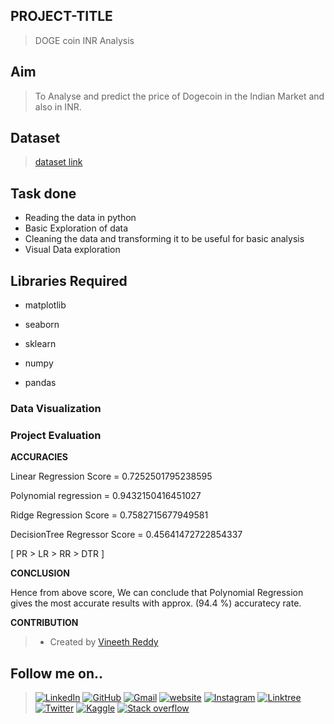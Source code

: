 ## PROJECT-TITLE ##
    
> DOGE coin INR Analysis


## Aim

>To Analyse and predict the price of Dogecoin in the Indian Market and also in INR.


## Dataset

>[dataset link](https://www.kaggle.com/meetnagadia/dogecoin-inr-dataset-20172020)


## Task done

* Reading the data in python
* Basic Exploration of data
* Cleaning the data and transforming it to be useful for basic analysis 
* Visual Data exploration

## Libraries Required

* matplotlib

* seaborn

* sklearn

* numpy

* pandas


### Data Visualization


### Project Evaluation

**ACCURACIES**

Linear Regression Score =  0.7252501795238595

Polynomial regression = 0.9432150416451027

Ridge Regression Score = 0.7582715677949581

DecisionTree Regressor Score = 0.45641472722854337

[ PR > LR > RR > DTR ]

**CONCLUSION**

Hence from above score,
We can conclude that Polynomial Regression gives the most accurate results with approx. (94.4 %) accuratecy rate.


**CONTRIBUTION**

>- Created by [Vineeth Reddy](https://linktr.ee/vineethreddy1997)

## Follow me on..
>[![LinkedIn](https://img.shields.io/badge/linkedin-%230077B5.svg?style=for-the-badge&logo=linkedin&logoColor=white)](https://www.linkedin.com/in/vineethreddy1997/)
[![GitHub](https://img.shields.io/badge/github-%23121011.svg?style=for-the-badge&logo=github&logoColor=white)](https://github.com/VineethReddy1997)
[![Gmail](https://img.shields.io/badge/Gmail-D14836?style=for-the-badge&logo=gmail&logoColor=white)](mailto:vineethreddywithds@gmail.com)
[![website](https://img.shields.io/badge/website-000000?style=for-the-badge&logo=About.me&logoColor=white)](https://vineethdata.github.io/)
[![Instagram](https://img.shields.io/badge/Instagram-E4405F?style=for-the-badge&logo=instagram&logoColor=white)](https://www.instagram.com/vineeth_reddy_2426/)
[![Linktree](https://img.shields.io/badge/linktree-39E09B?style=for-the-badge&logo=linktree&logoColor=white)](https://linktr.ee/vineethreddy1997)
[![Twitter](https://img.shields.io/badge/Twitter-1DA1F2?style=for-the-badge&logo=twitter&logoColor=white)](https://twitter.com/gangulavineeth1)
[![Kaggle](https://img.shields.io/badge/Kaggle-20BEFF?style=for-the-badge&logo=Kaggle&logoColor=white)](https://www.kaggle.com/vineethreddygangula)
[![Stack overflow](https://img.shields.io/badge/Stack_Overflow-FE7A16?style=for-the-badge&logo=stack-overflow&logoColor=white)](https://stackoverflow.com/users/18168904/vineeth-reddy-gangula)
